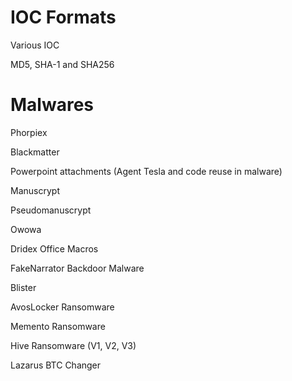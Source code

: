 # IOC Formats

Various IOC

MD5, SHA-1 and SHA256

# Malwares

Phorpiex

Blackmatter

Powerpoint attachments (Agent Tesla and code reuse in malware)

Manuscrypt

Pseudomanuscrypt

Owowa

Dridex Office Macros

FakeNarrator Backdoor Malware

Blister

AvosLocker Ransomware

Memento Ransomware

Hive Ransomware (V1, V2, V3)

Lazarus BTC Changer
